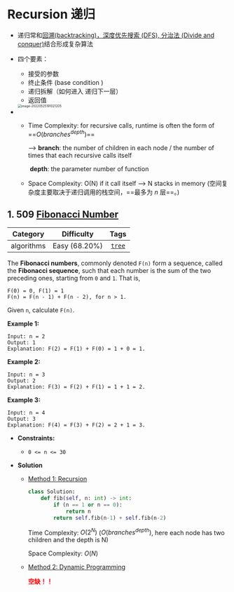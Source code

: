 # Recursion 递归

- 递归常和<u>回溯(backtracking)，深度优先搜索 (DFS), 分治法 (Divide and conquer)</u>结合形成复杂算法

- 四个要素：

  - 接受的参数
  - 终止条件 (base condition )
  - 递归拆解（如何进入 递归下一层）
  - 返回值

  <img src="/Users/xinyuzhang/Library/Application Support/typora-user-images/image-20220525191021205.png" alt="image-20220525191021205" style="zoom:50%;" />

  

- - Time Complexity: for recursive calls, runtime is often the form of ==$O(branches^{depth})$​​​==

    --> **branch**:  the number of children in each node / the number of times that each recursive calls itself

    ​     **depth**: the parameter number of function

  - Space Complexity: O(N) if it call itself --> N stacks in memory (空间复杂度主要取决于递归调用的栈空间，==最多为 *n* 层==。)

## 1. 509 [Fibonacci Number](https://leetcode.com/problems/fibonacci-number/description/)

|  Category  |  Difficulty   |                  Tags                   |
| :--------: | :-----------: | :-------------------------------------: |
| algorithms | Easy (68.20%) | [`tree`](https://leetcode.com/tag/tree) |

The **Fibonacci numbers**, commonly denoted `F(n)` form a sequence, called the **Fibonacci sequence**, such that each number is the sum of the two preceding ones, starting from `0` and `1`. That is,

```
F(0) = 0, F(1) = 1
F(n) = F(n - 1) + F(n - 2), for n > 1.
```

Given `n`, calculate `F(n)`.

**Example 1:**

```
Input: n = 2
Output: 1
Explanation: F(2) = F(1) + F(0) = 1 + 0 = 1.
```

**Example 2:**

```
Input: n = 3
Output: 2
Explanation: F(3) = F(2) + F(1) = 1 + 1 = 2.
```

**Example 3:**

```
Input: n = 4
Output: 3
Explanation: F(4) = F(3) + F(2) = 2 + 1 = 3.
```

- **Constraints:**

  - `0 <= n <= 30`

- **Solution**

  - <u>Method 1: Recursion</u>

    ```python
    class Solution:
        def fib(self, n: int) -> int:
            if (n == 1 or n == 0):
                return n
            return self.fib(n-1) + self.fib(n-2)
    ```

    Time Complexity: $O(2^N)$ ($O(branches^{depth})$, here each node has two children and the depth is N)

    Space Complexity: $O(N)$

  - <u>Method 2: Dynamic Programming</u>

    **<font color=red>空缺！！</font>**